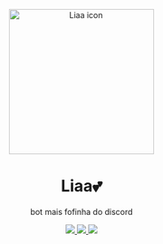 <p align="center">
     <a href="https://discord.gg/9xpsFt3FfZ">
        <img src="https://cdn.discordapp.com/attachments/1260195637622734900/1293433394386042933/this_you_.jpg?ex=670803f8&is=6706b278&hm=ebdfe89f0ef6b94ea22274841d1a6de941428af30f94dd3ed9ec79842fe153f9&" width="256" height="256" alt="Liaa icon" />
    </a>
    <h1 align="center">Liaa💕</h1>
    <p align="center">bot mais fofinha do discord</p>
    <p align="center">
        <a href="https://github.com/ShuShuzinhuu/Liaa/releases">
         <img src="https://img.shields.io/badge/Release-Lia_0.1.4-f5a2ec?" />
        <a href="https://discord.gg/BteDD9dS">
         <img src="https://img.shields.io/badge/Discord-18_members-333ce8?logo=discord">
        <img src="https://img.shields.io/badge/release_date-Oct 2024-ff00bb">
        </a>
    </p>
</p>
